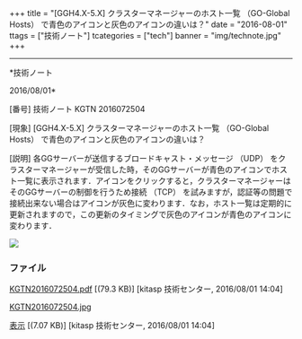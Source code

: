 ﻿+++
title = "[GGH4.X-5.X] クラスターマネージャーのホスト一覧 （GO-Global Hosts） で青色のアイコンと灰色のアイコンの違いは？"
date = "2016-08-01"
ttags = ["技術ノート"]
tcategories = ["tech"]
banner = "img/technote.jpg"
+++

-----------------------------------------------------------------------------------------------------------------------------

*技術ノート

2016/08/01*


[番号]
技術ノート KGTN 2016072504

[現象]
[GGH4.X-5.X] クラスターマネージャーのホスト一覧 （GO-Global Hosts）
で青色のアイコンと灰色のアイコンの違いは？

[説明]
各GGサーバーが送信するブロードキャスト・メッセージ （UDP）
をクラスターマネージャーが受信した時，そのGGサーバーが青色のアイコンでホスト一覧に表示されます．アイコンをクリックすると，クラスターマネージャーはそのGGサーバーの制御を行うため接続
（TCP）
を試みますが，認証等の問題で接続出来ない場合はアイコンが灰色に変わります．なお，ホスト一覧は定期的に更新されますので，この更新のタイミングで灰色のアイコンが青色のアイコンに変わります．

![](http://techreport.kitasp.net/attachments/download/2845/KGTN2016072504.jpg)


### ファイル

 
 


[KGTN2016072504.pdf](http://techreport.kitasp.net/attachments/download/2844/KGTN2016072504.pdf)
 [(79.3 KB)] [kitasp 技術センター, 2016/08/01
14:04]

[KGTN2016072504.jpg](http://techreport.kitasp.net/attachments/download/2845/KGTN2016072504.jpg)

[表示](http://techreport.kitasp.net/attachments/2845/KGTN2016072504.jpg "表示")
 [(7.07 KB)] [kitasp 技術センター, 2016/08/01
14:04]


 


 


